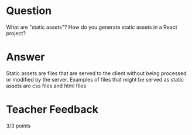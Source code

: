 # Question

What are "static assets"? How do you generate static assets in a React project?

# Answer

Static assets are files that are served to the client without being processed or modified by the server. Examples of files that might be served as static assets are css files and html files

# Teacher Feedback

3/3 points
